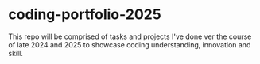 # coding-portfolio-2025
This repo will be comprised of tasks and projects I've done ver the course of late 2024 and 2025 to showcase coding understanding, innovation and skill.
